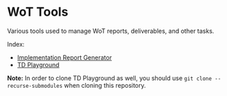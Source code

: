 # WoT Tools
Various tools used to manage WoT reports, deliverables, and other tasks.

Index:
- [Implementation Report Generator](repgen/README.md)
- [TD Playground](thingweb-playground)

**Note:** In order to clone TD Playground as well, you should use `git clone --recurse-submodules` when cloning this 
repository.